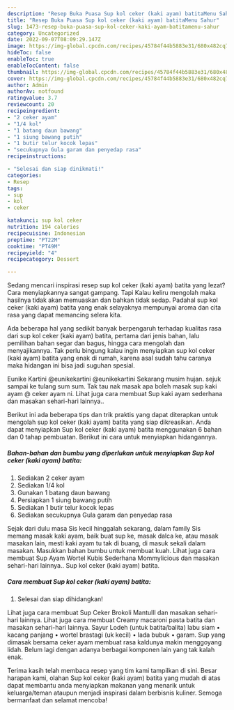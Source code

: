 ```yaml
---
description: "Resep Buka Puasa Sup kol ceker (kaki ayam) batitaMenu Sahur"
title: "Resep Buka Puasa Sup kol ceker (kaki ayam) batitaMenu Sahur"
slug: 1473-resep-buka-puasa-sup-kol-ceker-kaki-ayam-batitamenu-sahur
category: Uncategorized
date: 2022-09-07T08:09:29.147Z
image: https://img-global.cpcdn.com/recipes/45784f44b5883e31/680x482cq70/sup-kol-ceker-kaki-ayam-batita-foto-resep-utama.jpg
hideToc: false
enableToc: true
enableTocContent: false
thumbnail: https://img-global.cpcdn.com/recipes/45784f44b5883e31/680x482cq70/sup-kol-ceker-kaki-ayam-batita-foto-resep-utama.jpg
cover: https://img-global.cpcdn.com/recipes/45784f44b5883e31/680x482cq70/sup-kol-ceker-kaki-ayam-batita-foto-resep-utama.jpg
author: Admin
authorAv: notfound
ratingvalue: 3.7
reviewcount: 20
recipeingredient:
- "2 ceker ayam"
- "1/4 kol"
- "1 batang daun bawang"
- "1 siung bawang putih"
- "1 butir telur kocok lepas"
- "secukupnya Gula garam dan penyedap rasa"
recipeinstructions:

- "Selesai dan siap dinikmati!"
categories:
- Resep
tags:
- sup
- kol
- ceker

katakunci: sup kol ceker 
nutrition: 194 calories
recipecuisine: Indonesian
preptime: "PT22M"
cooktime: "PT49M"
recipeyield: "4"
recipecategory: Dessert

---
```



Sedang mencari inspirasi resep sup kol ceker (kaki ayam) batita yang lezat? Cara menyiapkannya sangat gampang. Tapi Kalau keliru mengolah maka hasilnya tidak akan memuaskan dan bahkan tidak sedap. Padahal sup kol ceker (kaki ayam) batita yang enak selayaknya mempunyai aroma dan cita rasa yang dapat memancing selera kita.


Ada beberapa hal yang sedikit banyak berpengaruh terhadap kualitas rasa dari sup kol ceker (kaki ayam) batita, pertama dari jenis bahan, lalu pemilihan bahan segar dan bagus, hingga cara mengolah dan menyajikannya. Tak perlu bingung kalau ingin menyiapkan sup kol ceker (kaki ayam) batita yang enak di rumah, karena asal sudah tahu caranya maka hidangan ini bisa jadi suguhan spesial.

Eunike Kartini @eunikekartini @eunikekartini Sekarang musim hujan. sejuk sampai ke tulang sum sum. Tak tau nak masak apa boleh masak sup kaki ayam @ ceker ayam ni. Lihat juga cara membuat Sup kaki ayam sederhana dan masakan sehari-hari lainnya..


Berikut ini ada beberapa tips dan trik praktis yang dapat diterapkan untuk mengolah sup kol ceker (kaki ayam) batita yang siap dikreasikan. Anda dapat menyiapkan Sup kol ceker (kaki ayam) batita menggunakan 6 bahan dan 0 tahap pembuatan. Berikut ini cara untuk menyiapkan hidangannya.

<!--inarticleads1-->

##### Bahan-bahan dan bumbu yang diperlukan untuk menyiapkan Sup kol ceker (kaki ayam) batita:

1. Sediakan 2 ceker ayam
1. Sediakan 1/4 kol
1. Gunakan 1 batang daun bawang
1. Persiapkan 1 siung bawang putih
1. Sediakan 1 butir telur kocok lepas
1. Sediakan secukupnya Gula garam dan penyedap rasa


Sejak dari dulu masa Sis kecil hinggalah sekarang, dalam family Sis memang masak kaki ayam, baik buat sup ke, masak dalca ke, atau masak masakan lain, mesti kaki ayam tu tak di buang, di masuk sekali dalam masakan. Masukkan bahan bumbu untuk membuat kuah. Lihat juga cara membuat Sup Ayam Wortel Kubis Sederhana Mommylicious dan masakan sehari-hari lainnya.. Sup kol ceker (kaki ayam) batita. 

<!--inarticleads2-->

##### Cara membuat Sup kol ceker (kaki ayam) batita:


1. Selesai dan siap dihidangkan!

Lihat juga cara membuat Sup Ceker Brokoli Mantulll dan masakan sehari-hari lainnya. Lihat juga cara membuat Creamy macaroni pasta batita dan masakan sehari-hari lainnya. Sayur Lodeh (untuk batita/balita) labu siam • kacang panjang • wortel brastagi (uk kecil) • lada bubuk • garam. Sup yang dimasak bersama ceker ayam membuat rasa kaldunya makin menggoyang lidah. Belum lagi dengan adanya berbagai komponen lain yang tak kalah enak. 

Terima kasih telah membaca resep yang tim kami tampilkan di sini. Besar harapan kami, olahan Sup kol ceker (kaki ayam) batita yang mudah di atas dapat membantu anda menyiapkan makanan yang menarik untuk keluarga/teman ataupun menjadi inspirasi dalam berbisnis kuliner. Semoga bermanfaat dan selamat mencoba!
